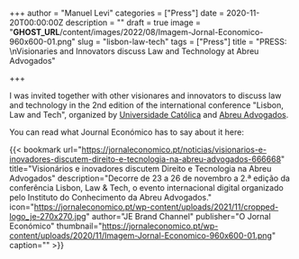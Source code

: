 +++
author = "Manuel Levi"
categories = ["Press"]
date = 2020-11-20T00:00:00Z
description = ""
draft = true
image = "__GHOST_URL__/content/images/2022/08/Imagem-Jornal-Economico-960x600-01.png"
slug = "lisbon-law-tech"
tags = ["Press"]
title = "PRESS: \nVisionaries and Innovators discuss Law and Technology at Abreu Advogados"

+++


I was invited together with other visionares and innovators to discuss law and technology in the 2nd edition of the international conference "Lisbon, Law and Tech", organized by [Universidade Católica](https://catolicalaw.fd.lisboa.ucp.pt/events/2nd-edition-lisbon-law-tech-1436) and [Abreu Advogados](https://abreuadvogados.com/en/knowledge/events/abreu-en/lisbon-law-and-tech-2nd-edition/).

You can read what Journal Económico has to say about it here:

{{< bookmark url="https://jornaleconomico.pt/noticias/visionarios-e-inovadores-discutem-direito-e-tecnologia-na-abreu-advogados-666668" title="Visionários e inovadores discutem Direito e Tecnologia na Abreu Advogados" description="Decorre de 23 a 26 de novembro a 2.ª edição da conferência Lisbon, Law & Tech, o evento internacional digital organizado pelo Instituto do Conhecimento da Abreu Advogados." icon="https://jornaleconomico.pt/wp-content/uploads/2021/11/cropped-logo_je-270x270.jpg" author="JE Brand Channel" publisher="O Jornal Económico" thumbnail="https://jornaleconomico.pt/wp-content/uploads/2020/11/Imagem-Jornal-Economico-960x600-01.png" caption="" >}}



